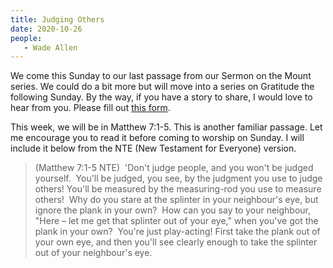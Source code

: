 ```yaml
---
title: Judging Others
date: 2020-10-26
people: 
   - Wade Allen
---
```


We come this Sunday to our last passage from our Sermon on the Mount series. We could do a bit more but will move into a series on Gratitude the following Sunday. By the way, if you have a story to share, I would love to hear from you. Please fill out [this form](http://bit.ly/fbc-thanks).

This week, we will be in Matthew 7:1-5. This is another familiar passage. Let me encourage you to read it before coming to worship on Sunday. I will include it below from the NTE (New Testament for Everyone) version.

> (Matthew 7:1-5 NTE)  'Don't judge people, and you won't be judged yourself.   You'll be judged, you see, by the judgment you use to judge others! You'll be measured by the measuring-rod you use to measure others!   Why do you stare at the splinter in your neighbour's eye, but ignore the plank in your own?   How can you say to your neighbour, "Here – let me get that splinter out of your eye," when you've got the plank in your own?   You're just play-acting! First take the plank out of your own eye, and then you'll see clearly enough to take the splinter out of your neighbour's eye. 

